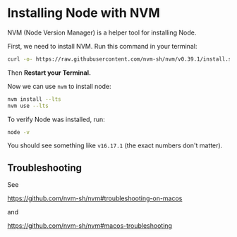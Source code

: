 # Installing Node with NVM

NVM (Node Version Manager) is a helper tool for installing Node.

First, we need to install NVM. Run this command in your terminal:

```sh
curl -o- https://raw.githubusercontent.com/nvm-sh/nvm/v0.39.1/install.sh | bash
```

Then **Restart your Terminal.**

Now we can use `nvm` to install node:

```sh
nvm install --lts
nvm use --lts
```

To verify Node was installed, run:

```sh
node -v
```

You should see something like `v16.17.1` (the exact numbers don't matter).

## Troubleshooting

See 

https://github.com/nvm-sh/nvm#troubleshooting-on-macos

and

https://github.com/nvm-sh/nvm#macos-troubleshooting